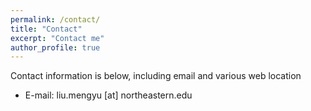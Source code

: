 ```yaml
---
permalink: /contact/
title: "Contact"
excerpt: "Contact me"
author_profile: true
---
```

Contact information is below, including email and various web location

* E-mail: liu.mengyu [at] northeastern.edu
